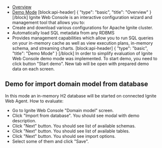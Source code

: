 * [Overview](#overview)
* [Demo Mode](#demo-mode)
[block:api-header]
{
  "type": "basic",
  "title": "Overview"
}
[/block]
Ignite Web Console is an interactive configuration wizard and management tool that allows you to:
* Create and download various configurations for Apache Ignite cluster.
* Automatically load SQL metadata from any RDBMS
* Provides management capabilities which allow you to run SQL queries
 on your in-memory cache as well as view execution plans, in-memory schema, and streaming charts.
[block:api-header]
{
  "type": "basic",
  "title": "Demo Mode"
}
[/block]
In order to simplify evaluation of Ignite Web Console demo mode was implemented.
To start demo, you need to click button "Start demo". New tab will be open with prepared demo data on each screen.
## Demo for import domain model from database
In this mode an in-memory H2 database will be started on connected Ignite Web Agent.
How to evaluate:
  * Go to Ignite Web Console "Domain model" screen.
  * Click "Import from database". You should see modal with demo description.
  * Click "Next" button. You should see list of available schemas.
  * Click "Next" button. You should see list of available tables.
  * Click "Next" button. You should see import options.
  * Select some of them and click "Save".